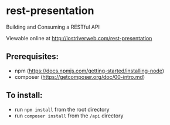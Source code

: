 # rest-presentation
Building and Consuming a RESTful API

Viewable online at http://lostriverweb.com/rest-presentation

## Prerequisites:
* npm (https://docs.npmjs.com/getting-started/installing-node)
* composer (https://getcomposer.org/doc/00-intro.md)

## To install:
* run `npm install` from the root directory
* run `composer install` from the `/api` directory
